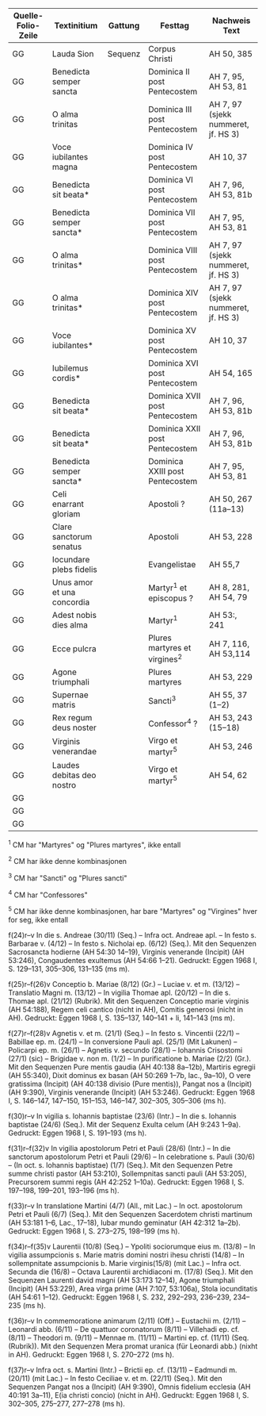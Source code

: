 | Quelle-Folio-Zeile | Textinitium | Gattung | Festtag | Nachweis Text |
|--|--|--|--|--|
| GG | Lauda Sion | Sequenz | Corpus Christi | AH 50, 385 |
| GG | Benedicta semper sancta || Dominica II post Pentecostem | AH 7, 95, AH 53, 81 |
| GG | O alma trinitas || Dominica III post Pentecostem | AH 7, 97  (sjekk nummeret, jf. HS 3)|
| GG | Voce iubilantes magna || Dominica IV post Pentecostem | AH 10, 37 |
| GG | Benedicta sit beata* || Dominica VI post Pentecostem | AH 7, 96, AH 53, 81b |
| GG | Benedicta semper sancta* || Dominica VII post Pentecostem | AH 7, 95, AH 53, 81 |
| GG | O alma trinitas*  || Dominica VIII post Pentecostem | AH 7, 97  (sjekk nummeret, jf. HS 3)|
| GG | O alma trinitas*  || Dominica XIV post Pentecostem | AH 7, 97  (sjekk nummeret, jf. HS 3)|
| GG | Voce iubilantes* || Dominica XV post Pentecostem | AH 10, 37 |
| GG | Iubilemus cordis* || Dominica XVI post Pentecostem | AH 54, 165 |
| GG | Benedicta sit beata* || Dominica XVII post Pentecostem | AH 7, 96, AH 53, 81b | 
| GG | Benedicta sit beata* || Dominica XXII post Pentecostem | AH 7, 96, AH 53, 81b |
| GG | Benedicta semper sancta* || Dominica XXIII post Pentecostem | AH 7, 95, AH 53, 81 |
| GG | Celi enarrant gloriam || Apostoli ? | AH 50, 267 (11a–13) |
| GG | Clare sanctorum senatus || Apostoli | AH 53, 228 |
| GG | Iocundare plebs fidelis || Evangelistae | AH 55,7 |
| GG | Unus amor et una concordia || Martyr<sup>1</sup> et episcopus ? | AH 8, 281, AH 54, 79 |
| GG | Adest nobis dies alma || Martyr<sup>1</sup> | AH 53:, 241 |
| GG | Ecce pulcra || Plures martyres et virgines<sup>2</sup> | AH 7, 116, AH 53,114 |
| GG | Agone triumphali || Plures martyres | AH 53, 229 |
| GG | Supernae matris || Sancti<sup>3</sup> | AH 55, 37 (1–2) |
| GG | Rex regum deus noster || Confessor<sup>4</sup> ? | AH 53, 243 (15–18) |
| GG | Virginis venerandae || Virgo et martyr<sup>5</sup> | AH 53, 246 |
| GG | Laudes debitas deo nostro || Virgo et martyr<sup>5</sup> | AH 54, 62 |
| GG | 
| GG | 
| GG | 


<sup>1</sup> CM har "Martyres" og "Plures martyres", ikke entall

<sup>2</sup> CM har ikke denne kombinasjonen

<sup>3</sup> CM har "Sancti" og "Plures sancti"

<sup>4</sup> CM har "Confessores"

<sup>5</sup> CM har ikke denne kombinasjonen, har bare "Martyres" og "Virgines" hver for seg, ikke entall




f(24)r–v In die s. Andreae (30/11) (Seq.) – Infra oct. Andreae apl. – In festo s. Barbarae v. (4/12) – In festo s. Nicholai ep. (6/12) (Seq.). Mit den Sequenzen Sacrosancta hodierne (AH 54:30 14–19), Virginis venerande (Incipit) (AH 53:246), Congaudentes exultemus (AH 54:66 1–21). Gedruckt: Eggen 1968 I, S. 129–131, 305–306, 131–135 (ms m).

f(25)r–f(26)v Conceptio b. Mariae (8/12) (Gr.) – Luciae v. et m. (13/12) – Translatio Magni m. (13/12) – In vigilia Thomae apl. (20/12) – In die s. Thomae apl. (21/12) (Rubrik). Mit den Sequenzen Conceptio marie virginis (AH 54:188), Regem celi cantico (nicht in AH), Comitis generosi (nicht in AH). Gedruckt: Eggen 1968 I, S. 135–137, 140–141 + li, 141–143 (ms m).

f(27)r–f(28)v Agnetis v. et m. (21/1) (Seq.) – In festo s. Vincentii (22/1) – Babillae ep. m. (24/1) – In conversione Pauli apl. (25/1) (Mit Lakunen) – Policarpi ep. m. (26/1) – Agnetis v. secundo (28/1) – Iohannis Crisostomi (27/1) (sic) – Brigidae v. non m. (1/2) – In purificatione b. Mariae (2/2) (Gr.). Mit den Sequenzen Pure mentis gaudia (AH 40:138 8a–12b), Martiris egregii (AH 55:340), Dixit dominus ex basan (AH 50:269 1–7b, lac., 9a–10), O vere gratissima (Incipit) (AH 40:138 divisio (Pure mentis)), Pangat nos a (Incipit) (AH 9:390), Virginis venerande (Incipit) (AH 53:246). Gedruckt: Eggen 1968 I, S. 146–147, 147–150, 151–153, 146–147, 302–305, 305–306 (ms h).

f(30)r–v In vigilia s. Iohannis baptistae (23/6) (Intr.) – In die s. Iohannis baptistae (24/6) (Seq.). Mit der Sequenz Exulta celum (AH 9:243 1–9a). Gedruckt: Eggen 1968 I, S. 191–193 (ms h).

f(31)r–f(32)v In vigilia apostolorum Petri et Pauli (28/6) (Intr.) – In die sanctorum apostolorum Petri et Pauli (29/6) – In celebratione s. Pauli (30/6) – (In oct. s. Iohannis baptistae) (1/7) (Seq.). Mit den Sequenzen Petre summe christi pastor (AH 53:210), Sollempnitas sancti pauli (AH 53:205), Precursorem summi regis (AH 42:252 1–10a). Gedruckt: Eggen 1968 I, S. 197–198, 199–201, 193–196 (ms h).

f(33)r–v In translatione Martini (4/7) (All., mit Lac.) – In oct. apostolorum Petri et Pauli (6/7) (Seq.). Mit den Sequenzen Sacerdotem christi martinum (AH 53:181 1–6, Lac., 17–18), Iubar mundo geminatur (AH 42:312 1a–2b). Gedruckt: Eggen 1968 I, S. 273–275, 198–199 (ms h).

f(34)r–f(35)v Laurentii (10/8) (Seq.) – Ypoliti sociorumque eius m. (13/8) – In vigilia assumpcionis s. Marie matris domini nostri ihesu christi (14/8) – In sollempnitate assumpcionis b. Marie virginis(15/8) (mit Lac.) – Infra oct. Secunda die (16/8) – Octava Laurentii archidiaconi m. (17/8) (Seq.). Mit den Sequenzen Laurenti david magni (AH 53:173 12–14), Agone triumphali (Incipit) (AH 53:229), Area virga prime (AH 7:107, 53:106a), Stola iocunditatis (AH 54:61 1–12). Gedruckt: Eggen 1968 I, S. 232, 292–293, 236–239, 234–235 (ms h).

f(36)r–v In commemoratione animarum (2/11) (Off.) – Eustachii m. (2/11) – Leonardi abb. (6/11) – De quattuor coronatorum (8/11) – Villehadi ep. cf. (8/11) – Theodori m. (9/11) – Mennae m. (11/11) – Martini ep. cf. (11/11) (Seq. (Rubrik)). Mit den Sequenzen Mera promat uranica (für Leonardi abb.) (nixht in AH). Gedruckt: Eggen 1968 I, S. 270–272 (ms h).

f(37)r–v Infra oct. s. Martini (Intr.) – Brictii ep. cf. (13/11) – Eadmundi m. (20/11) (mit Lac.) – In festo Ceciliae v. et m. (22/11) (Seq.). Mit den Sequenzen Pangat nos a (Incipit) (AH 9:390), Omnis fidelium ecclesia (AH 40:191 3a–11), E(ia christi concio) (nicht in AH). Gedruckt: Eggen 1968 I, S. 302–305, 275–277, 277–278 (ms h).



